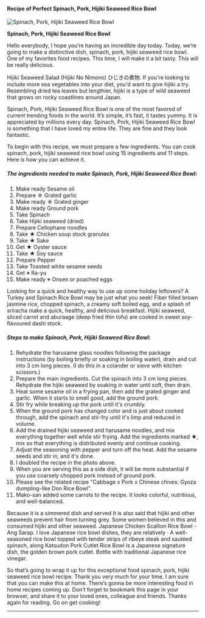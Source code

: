             

#### Recipe of Perfect Spinach, Pork, Hijiki Seaweed Rice Bowl

![Spinach, Pork, Hijiki Seaweed Rice Bowl](https://img-global.cpcdn.com/recipes/4505065818685440/751x532cq70/spinach-pork-hijiki-seaweed-rice-bowl-recipe-main-photo.jpg)

**Spinach, Pork, Hijiki Seaweed Rice Bowl**

Hello everybody, I hope you’re having an incredible day today. Today, we’re going to make a distinctive dish, spinach, pork, hijiki seaweed rice bowl. One of my favorites food recipes. This time, I will make it a bit tasty. This will be really delicious.

Hijiki Seaweed Salad (Hijiki No Nimono) ひじきの煮物. If you're looking to include more sea vegetables into your diet, you'd want to give hijiki a try. Resembling dried tea leaves but lengthier, hijiki is a type of wild seaweed that grows on rocky coastlines around Japan.

Spinach, Pork, Hijiki Seaweed Rice Bowl is one of the most favored of current trending foods in the world. It’s simple, it’s fast, it tastes yummy. It is appreciated by millions every day. Spinach, Pork, Hijiki Seaweed Rice Bowl is something that I have loved my entire life. They are fine and they look fantastic.

To begin with this recipe, we must prepare a few ingredients. You can cook spinach, pork, hijiki seaweed rice bowl using 15 ingredients and 11 steps. Here is how you can achieve it.

##### The ingredients needed to make Spinach, Pork, Hijiki Seaweed Rice Bowl:

1.  Make ready Sesame oil
2.  Prepare ☆ Grated garlic
3.  Make ready ☆ Grated ginger
4.  Make ready Ground pork
5.  Take Spinach
6.  Take Hijiki seaweed (dried)
7.  Prepare Cellophane noodles
8.  Take ★ Chicken soup stock granules
9.  Take ★ Sake
10.  Get ★ Oyster sauce
11.  Take ★ Soy sauce
12.  Prepare Pepper
13.  Take Toasted white sesame seeds
14.  Get ※ Ra-yu
15.  Make ready ※ Onsen or poached eggs

Looking for a quick and healthy way to use up some holiday leftovers? A Turkey and Spinach Rice Bowl may be just what you seek! Fiber filled brown jasmine rice, chopped spinach, a creamy soft boiled egg, and a splash of sriracha make a quick, healthy, and delicious breakfast. Hijiki seaweed, sliced carrot and aburaage (deep fried thin tofu) are cooked in sweet soy-flavoured dashi stock.

##### Steps to make Spinach, Pork, Hijiki Seaweed Rice Bowl:

1.  Rehydrate the harusame glass noodles following the package instructions (by boiling briefly or soaking in boiling water), drain and cut into 3 cm long pieces. (I do this in a colander or sieve with kitchen scissors.)
2.  Prepare the main ingredients. Cut the spinach into 3 cm long pieces. Rehydrate the hijiki seaweed by soaking in water until soft, then drain.
3.  Heat some sesame oil in a frying pan, then add the grated ginger and garlic. When it starts to smell good, add the ground pork.
4.  Stir fry while breaking up the pork until it's crumbly.
5.  When the ground pork has changed color and is just about cooked through, add the spinach and stir-fry until it's limp and reduced in volume.
6.  Add the drained hijiki seaweed and harusame noodles, and mix everything together well while stir frying. Add the ingredients marked ★, mix so that everything is distributed evenly and continue cooking.
7.  Adjust the seasoning with pepper and turn off the heat. Add the sesame seeds and stir in, and it's done.
8.  I doubled the recipe in the photo above.
9.  When you are serving this as a side dish, it will be more substantial if you use coarsely chopped pork instead of ground pork.
10.  Please see the related recipe "Cabbage x Pork x Chinese chives: Gyoza dumpling-like Don Rice Bowl".
11.  Mako-san added some carrots to the recipe. It looks colorful, nutritious, and well-balanced.

Because it is a simmered dish and served It is also said that hijiki and other seaweeds prevent hair from turning grey. Some women believed in this and consumed hijiki and other seaweed. Japanese Chicken Scallion Rice Bowl - Ang Sarap. I love Japanese rice bowl dishes, they are relatively · A well-seasoned rice bowl topped with tender strips of ribeye steak and sautéed spinach, along Katsudon Pork Cutlet Rice Bowl is a Japanese signature dish, the golden brown pork cutlet. Bottle with traditional Japanese rice vinegar.

So that’s going to wrap it up for this exceptional food spinach, pork, hijiki seaweed rice bowl recipe. Thank you very much for your time. I am sure that you can make this at home. There’s gonna be more interesting food in home recipes coming up. Don’t forget to bookmark this page in your browser, and share it to your loved ones, colleague and friends. Thanks again for reading. Go on get cooking!

* * *